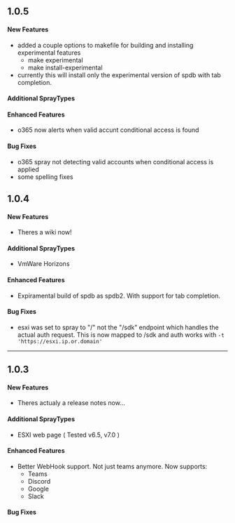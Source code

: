 ## 1.0.5
#### New Features
- added a couple options to makefile for building and installing experimental features
    - make experimental
    - make install-experimental
- currently this will install only the experimental version of spdb with tab completion. 
#### Additional SprayTypes
#### Enhanced Features
- o365 now alerts when valid accunt conditional access is found
#### Bug Fixes
- o365 spray not detecting valid accounts when conditional access is applied
- some spelling fixes 




## 1.0.4
#### New Features
- Theres a wiki now!

#### Additional SprayTypes
- VmWare Horizons

#### Enhanced Features
- Expiramental build of spdb as spdb2. With support for tab completion. 

#### Bug Fixes
- esxi was set to spray to "/" not the "/sdk" endpoint which handles the actual auth request. This is now mapped to /sdk and auth works with `-t 'https://esxi.ip.or.domain'`

---

## 1.0.3
#### New Features
- Theres actualy a release notes now...

#### Additional SprayTypes
- ESXI web page ( Tested v6.5, v7.0 )

#### Enhanced Features
- Better WebHook support. Not just teams anymore.
    Now supports:
    - Teams
    - Discord
    - Google
    - Slack

#### Bug Fixes



